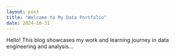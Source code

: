```yaml
---
layout: post
title: "Welcome to My Data Portfolio"
date: 2024-10-31
---
```


Hello! This blog showcases my work and learning journey in data engineering and analysis...
